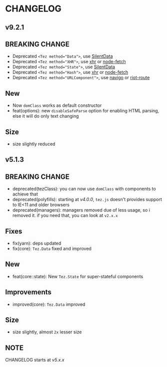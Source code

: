 # CHANGELOG

## v9.2.1

## BREAKING CHANGE
* Deprecated `<Tez method="Data">`, use [SilentData](https://www.npmjs.com/package/silentdata)
* Deprecated `<Tez method="XHR">`, use [xhr](https://www.npmjs.com/package/xhr) or [node-fetch](https://www.npmjs.com/package/node-fetch)
* Deprecated `<Tez method="State">`, use [SilentData](https://www.npmjs.com/package/silentdata)
* Deprecated `<Tez method="Hash">`, use [xhr](https://www.npmjs.com/package/xhr) or [node-fetch](https://www.npmjs.com/package/node-fetch)
* Deprecated `<Tez method="URLComponent">`, use [navigo](https://github.com/krasimir/navigo) or [riot-route](http://riotjs.com/api/route/)

## New
* Now `domClass` works as default constructor
* feat(options): new `disableSafeParse` option for enabling HTML parsing, else it will do only text changing

## Size
* size slightly reduced

## v5.1.3

## BREAKING CHANGE
* deprecated(tezClass): you can now use `domClass` with components to achieve that
* deprecated(polyfills): starting at *v4.0.0*, `tez.js` doesn't provides support to IE<11 and older browsers
* deprecated(managers): managers removed due of less usage, so i removed it. if you need that, you can look at `v2.x.x`

## Fixes
* fix(yarn): deps updated
* fix(core): `Tez.Data` fixed and improved

## New
* feat(core::state): New `Tez.State` for super-stateful components

## Improvements
* improved(core): `Tez.Data` improved

## Size
* size slightly, almost `2x` lesser size



## NOTE
CHANGELOG starts at *v5.x.x*